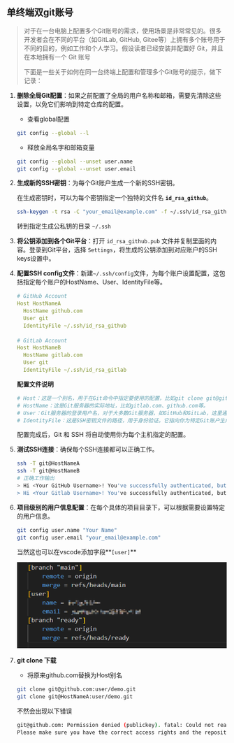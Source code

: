 ## 单终端双git账号

> 对于在一台电脑上配置多个Git账号的需求，使用场景是非常常见的。很多开发者会在不同的平台（如GitLab, GitHub, Gitee等）上拥有多个账号用于不同的目的，例如工作和个人学习。假设读者已经安装并配置好 Git，并且在本地拥有一个 Git 账号
>
> 下面是一些关于如何在同一台终端上配置和管理多个Git账号的提示，做下记录：

1. **删除全局Git配置**：如果之前配置了全局的用户名称和邮箱，需要先清除这些设置，以免它们影响到特定仓库的配置。

   - 查看global配置

   ```bash
   git config --global --l
   ```

   - 释放全局名字和邮箱变量

   ```bash
   git config --global --unset user.name
   git config --global --unset user.email
   ```

2. **生成新的SSH密钥**：为每个Git账户生成一个新的SSH密钥。

   在生成密钥时，可以为每个密钥指定一个独特的文件名 **`id_rsa_github`**。

   ```bash
   ssh-keygen -t rsa -C "your_email@example.com" -f ~/.ssh/id_rsa_github
   ```

   转到指定生成公私钥的目录 `~/.ssh`

3. **将公钥添加到各个Git平台**：打开 `id_rsa_github.pub` 文件并复制里面的内容。登录到Git平台，选择 `Settings`，将生成的公钥添加到对应账户的SSH keys设置中。

4. **配置SSH config文件**：新建`~/.ssh/config`文件，为每个账户设置配置，这包括指定每个账户的HostName、User、IdentityFile等。

   ```yaml
   # GitHub Account
   Host HostNameA
     HostName github.com
     User git
     IdentityFile ~/.ssh/id_rsa_github
   
   # GitLab Account
   Host HostNameB
     HostName gitlab.com
     User git
     IdentityFile ~/.ssh/id_rsa_gitlab
   ```

   **配置文件说明**

   ```ini
   # Host：这是一个别名，用于在Git命令中指定要使用的配置，比如git clone git@gitlab:repo.git中的gitlab就是Host的别名。
   # HostName：这是Git服务器的实际地址，比如gitlab.com、github.com等。
   # User：Git服务器的登录用户名，对于大多数Git服务器，如GitHub和GitLab，这里通常是git。
   # IdentityFile：这是SSH密钥文件的路径，用于身份验证。它指向你为特定Git账户生成的私钥文件。
   ```

   配置完成后，Git 和 SSH 将自动使用你为每个主机指定的配置。

5. **测试SSH连接**：确保每个SSH连接都可以正确工作。

   ```bash
   ssh -T git@HostNameA
   ssh -T git@HostNameB
   # 正确工作输出
   > Hi <Your GitHub Username>! You've successfully authenticated, but GitHub does not provide shell access.
   > Hi <Your Gitlab Username>! You've successfully authenticated, but Gitlab does not provide shell access.
   ```

6. **项目级别的用户信息配置**：在每个具体的项目目录下，可以根据需要设置特定的用户信息。

   ```bash
   git config user.name "Your Name"
   git config user.email "your_email@example.com"
   ```

   当然这也可以在vscode添加字段**`[user]`**

   ![image-20240815140955319](.\typora_photo\单PC双Git配置\image-20240815140955319.png)

7. **git clone 下载**

   - 将原来github.com替换为Host别名

   ```bash
   git clone git@github.com:user/demo.git
   git clone git@HostNameA:user/demo.git
   ```

   不然会出现以下错误

   ```bash
   git@github.com: Permission denied (publickey). fatal: Could not read from remote repository. 
   Please make sure you have the correct access rights and the repository exists.
   ```

​	